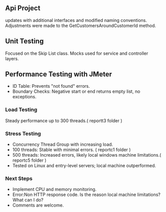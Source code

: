 ## Api Project
updates with additional interfaces and modified naming conventions. Adjustments were made to the GetCustomersAroundCustomerId method. 
## Unit Testing
Focused on the Skip List class. Mocks used for service and controller layers.
## Performance Testing with JMeter

* ID Table: Prevents "not found" errors.
* Boundary Checks: Negative start or end returns empty list, no exceptions.

### Load Testing

Steady performance up to 300 threads.( reportt3 folder )

### Stress Testing

* Concurrency Thread Group with increasing load.
* 100 threads: Stable with minimal errors. ( reportc1 folder )
* 500 threads: Increased errors, likely local windows machine limitations.( reportc5 folder )
* Tested on Linux and entry-level servers; local machine outperformed.

### Next Steps

* Implement CPU and memory monitoring.
* Error:Non HTTP response code.  Is the reason local machine limitations? What can I do?
* Comments are welcome. 
